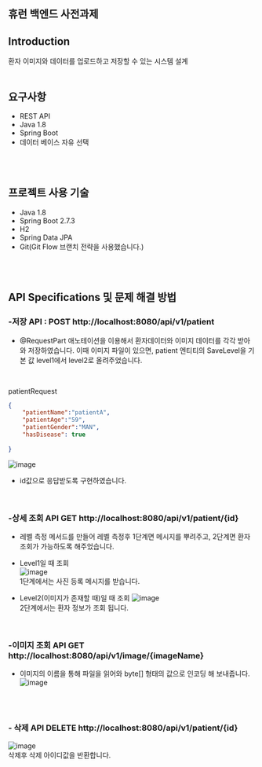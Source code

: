 ## 휴런 **백엔드 사전과제**

## Introduction

환자 이미지와 데이터를 업로드하고 저장할 수 있는 시스템 설계
</br>
</br>


## 요구사항

- REST API
- Java 1.8
- Spring Boot 
- 데이터 베이스 자유 선택
</br>
</br>


## 프로젝트 사용 기술
- Java 1.8
- Spring Boot 2.7.3
- H2
- Spring Data JPA
- Git(Git Flow 브랜치 전략을 사용했습니다.)
</br>
</br>


## **API Specifications 및 문제 해결 방법**

### -저장 API : POST http://localhost:8080/api/v1/patient
 - @RequestPart 애노테이션을 이용해서 환자데이터와 이미지 데이터를 각각 받아와 저장하였습니다. 이때 이미지 파일이 있으면, patient 엔티티의 SaveLevel을 기본 값 level1에서 level2로 올려주었습니다.
</br>

patientRequest
```json
{
    "patientName":"patientA",
    "patientAge":"59",
    "patientGender":"MAN",
    "hasDisease": true
		
}
```




![image](https://user-images.githubusercontent.com/69364279/185926929-bf1748a0-2baf-4241-87d9-664a9f511db6.png)
  - id값으로 응답받도록 구현하였습니다.

</br>

### -상세 조회 API GET http://localhost:8080/api/v1/patient/{id}
- 레벨 측정 메서드를 만들어 레벨 측정후 1단계면 메시지를 뿌려주고, 2단계면 환자 조회가 가능하도록 해주었습니다.

- Level1일 때 조회  
![image](https://user-images.githubusercontent.com/69364279/186096793-4fa3d75e-bb42-47ad-9bf4-4d3a1ff9945e.png)
  </br>
  1단계에서는 사진 등록 메시지를 받습니다. 

- Level2(이미지가 존재할 때)일 때 조회
![image](https://user-images.githubusercontent.com/69364279/186044445-8fd5d844-0d61-4d37-8cf3-be9e6f1cf05c.png)
  </br>
  2단계에서는 환자 정보가 조회 됩니다. 
  
</br>

### -이미지 조회 API GET http://localhost:8080/api/v1/image/{imageName}
- 이미지의 이름을 통해 파일을 읽어와 byte[] 형태의 값으로 인코딩 해 보내줍니다. 
![image](https://user-images.githubusercontent.com/69364279/186042971-3f9b54b8-5bd6-47dd-9135-3c15e57feb4a.png)
</br>


</br>

### - 삭제 API DELETE http://localhost:8080/api/v1/patient/{id}
![image](https://user-images.githubusercontent.com/69364279/186047520-7c00c783-9080-4476-a167-51455dee7206.png)
</br>
삭제후 삭제 아이디값을 반환합니다. 

</br>
</br>






